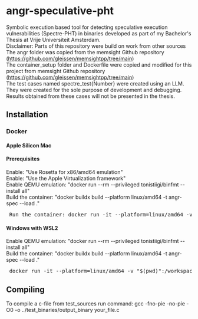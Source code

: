 # angr-speculative-pht
Symbolic execution based tool for detecting speculative execution vulnerabilities (Spectre-PHT) in binaries developed as part of my Bachelor's Thesis at Vrije Universiteit Amsterdam.  
Disclaimer: Parts of this repository were build on work from other sources  
The angr folder was copied from the memsight Github repository (https://github.com/gleissen/memsightpp/tree/main)  
The container_setup folder and Dockerfile were copied and modified for this project from memsight Github repository (https://github.com/gleissen/memsightpp/tree/main)  
The test cases named spectre_test{Number} were created using an LLM. They were created for the sole purpose of development and debugging. Results obtained from these cases will not be presented in the thesis.
## Installation
### Docker
#### Apple Silicon Mac
#### Prerequisites
Enable: "Use Rosetta for x86/amd64 emulation"  
Enable: "Use the Apple Virtualization framework"  
Enable QEMU emulation: "docker run --rm --privileged tonistiigi/binfmt --install all"  
Build the container: "docker buildx build --platform linux/amd64 -t angr-spec --load ."  
<pre> Run the container: docker run -it --platform=linux/amd64 -v "$(pwd)":/workspace -w /workspace angr-spec</pre>
#### Windows with WSL2
Enable QEMU emulation: "docker run --rm --privileged tonistiigi/binfmt --install all"  
Build the container: "docker buildx build --platform linux/amd64 -t angr-spec --load ."  
<pre> docker run -it --platform=linux/amd64 -v "$(pwd)":/workspace -w /workspace angr-spec</pre>
## Compiling 
To compile a c-file from test_sources run command: gcc -fno-pie -no-pie -O0 -o ../test_binaries/output_binary your_file.c

